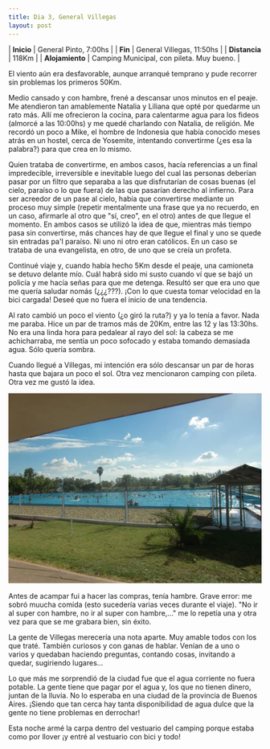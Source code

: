 ```yaml
---
title: Dia 3, General Villegas
layout: post
---
```


| **Inicio**              | General Pinto, 7:00hs |
| **Fin**                 | General Villegas, 11:50hs |
| **Distancia**       | 118Km |
| **Alojamiento**    | Camping Municipal, con pileta. Muy bueno. |

El viento aún era desfavorable, aunque arranqué temprano y pude recorrer sin problemas los primeros 50Km.

Medio cansado y con hambre, frené a descansar unos minutos en el peaje. Me atendieron tan amablemente Natalia y Liliana que opté por quedarme un rato más. Allí me ofrecieron la cocina, para calentarme agua para los fideos (almorcé a las 10:00hs) y me quedé charlando con Natalia, de religión. Me recordó un poco a Mike, el hombre de Indonesia que había conocido meses atrás en un hostel, cerca de Yosemite, intentando convertirme (¿es esa la palabra?) para que crea en lo mismo.

Quien trataba de convertirme, en ambos casos, hacía referencias a un final impredecible, irreversible e inevitable luego del cual las personas deberían pasar por un filtro que separaba a las que disfrutarían de cosas buenas (el cielo, paraíso o lo que fuera) de las que pasarían derecho al infierno. Para ser acreedor de un pase al cielo, había que convertirse mediante un proceso muy simple (repetir mentalmente una frase que ya no recuerdo, en un caso, afirmarle al otro que "sí, creo", en el otro) antes de que llegue el momento. En ambos casos se utilizó la idea de que, mientras más tiempo pasa sin convertirse, más chances hay de que llegue el final y uno se quede sin entradas pa'l paraíso. Ni uno ni otro eran católicos. En un caso se trataba de una evangelista, en otro, de uno que se creía un profeta.

Continué viaje y, cuando había hecho 5Km desde el peaje, una camioneta se detuvo delante mío. Cuál habrá sido mi susto cuando ví que se bajó un policía y me hacía señas para que me detenga. Resultó ser que era uno que me quería saludar nomás (¿¿¿???). ¡Con lo que cuesta tomar velocidad en la bici cargada! Deseé que no fuera el inicio de una tendencia.

Al rato cambió un poco el viento (¿o giró la ruta?) y ya lo tenía a favor. Nada me paraba. Hice un par de tramos más de 20Km, entre las 12 y las 13:30hs. No era una linda hora para pedalear al rayo del sol: la cabeza se me achicharraba, me sentía un poco sofocado y estaba tomando demasiada agua. Sólo quería sombra.

Cuando llegué a Villegas, mi intención era sólo descansar un par de horas hasta que bajara un poco el sol. Otra vez mencionaron camping con pileta. Otra vez me gustó la idea.

[![](/images/2014-01-08-gral-villegas_0_thumb.jpg)](/images/2014-01-08-gral-villegas_0.jpg)

Antes de acampar fui a hacer las compras, tenía hambre. Grave error: me sobró muucha comida (esto sucedería varias veces durante el viaje). "No ir al super con hambre, no ir al super con hambre,..." me lo repetía una y otra vez para que se me grabara bien, sin éxito.

La gente de Villegas merecería una nota aparte. Muy amable todos con los que traté. También curiosos y con ganas de hablar. Venían de a uno o varios  y quedaban haciendo preguntas, contando cosas, invitando a quedar, sugiriendo lugares...

Lo que más me sorprendió de la ciudad fue que el agua corriente no fuera potable. La gente tiene que pagar por el agua y, los que no tienen dinero, juntan de la lluvia. No lo esperaba en una ciudad de la provincia de Buenos Aires. ¡Siendo que tan cerca hay tanta disponibilidad de agua dulce que la gente no tiene problemas en derrochar!

Esta noche armé la carpa dentro del vestuario del camping porque estaba como por llover ¡y entré al vestuario con bici y todo!